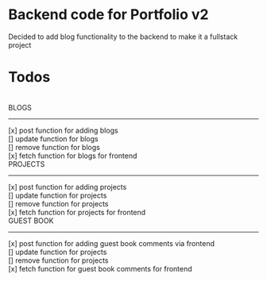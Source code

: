 # Backend code for Portfolio v2

Decided to add blog functionality to the backend to make it a fullstack project

# Todos
<br>
BLOGS
<hr>
[x] post function for adding blogs
<br>
[] update function for blogs
<br>
[] remove function for blogs
<br>
[x] fetch function for blogs for frontend
<br>
PROJECTS
<hr>
[x] post function for adding projects
<br>
[] update function for projects
<br>
[] remove function for projects
<br>
[x] fetch function for projects for frontend
<br>
GUEST BOOK
<hr>
[x] post function for adding guest book comments via frontend
<br>
[] update function for projects
<br>
[] remove function for projects
<br>
[x] fetch function for guest book comments for frontend